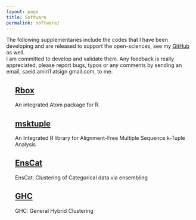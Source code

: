 ```yaml
---
layout: page
title: Software
permalink: software/
---
```


The following supplementaries include the codes that I have been developing and are released to support the open-sciences, see my [GitHub](https://github.com/saeidamiri1) as well.  
I am committed to develop and validate them. Any feedback is really appreciated, please report bugs, typos or any comments by sending an email, saeid.amiri1 atsign gmail.com, to me. 


<ul>

<h2>  
  <a href="https://atom.io/packages/rbox"> Rbox
  </a>
</h2>
<p>
An integrated Atom package for R.
</p>


<h2>  
  <a href="https://github.com/saeidamiri1/msktuple/wiki"> msktuple
  </a>
</h2>
<p>
An Integrated R library for  Alignment-Free Multiple Sequence k-Tuple Analysis
</p>

<h2>  
  <a href="https://github.com/jlp2duke/EnsCat/wiki/How-To-with-Examples"> EnsCat
  </a>
</h2>
<p>
EnsCat: Clustering of Categorical data via ensembling</p>

<h2>  
  <a href="https://github.com/saeidamiri1/GHC/wiki"> GHC
  </a>
</h2>
<p>
GHC: General Hybrid Clustering</p>

</ul>




